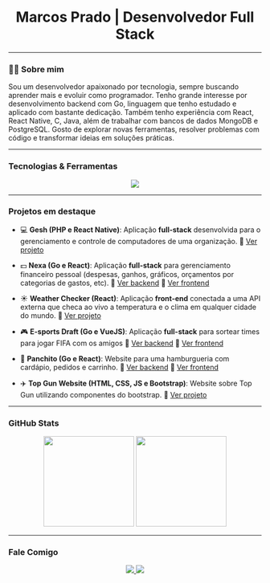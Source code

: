 <h1 align="center">Marcos Prado | Desenvolvedor Full Stack</h1>

---

### 🧑‍💻 Sobre mim

Sou um desenvolvedor apaixonado por tecnologia, sempre buscando aprender mais e evoluir como programador. Tenho grande interesse por desenvolvimento backend com Go, linguagem que tenho estudado e aplicado com bastante dedicação. Também tenho experiência com React, React Native, C, Java, além de trabalhar com bancos de dados MongoDB e PostgreSQL. Gosto de explorar novas ferramentas, resolver problemas com código e transformar ideias em soluções práticas.

---

### Tecnologias & Ferramentas

<p align="center">
  <a href="https://skillicons.dev">
    <img src="https://skillicons.dev/icons?i=go,c,java,js,nodejs,python,html,css,react,docker,linux,mongodb,postgres,git,github"/>
  </a>
</p>

---

### Projetos em destaque

- 💻 **Gesh (PHP e React Native)**: Aplicação **full-stack** desenvolvida para o gerenciamento e controle de computadores de uma organização. 
  🔗 [Ver projeto](https://github.com/marcoslprado)

- 💵 **Nexa (Go e React)**: Aplicação **full-stack** para gerenciamento financeiro pessoal (despesas, ganhos, gráficos, orçamentos por categorias de gastos, etc). 
  🔗 [Ver backend](https://github.com/Nexa-Money/nexa_backend)
  🔗 [Ver frontend](https://github.com/Nexa-Money/nexa_frontend)

- ☀️ **Weather Checker (React)**: Aplicação **front-end** conectada a uma API externa que checa ao vivo a temperatura e o clima em qualquer cidade do mundo.
  🔗 [Ver projeto](https://github.com/marcoslprado/weather-checker)

- 🎮 **E-sports Draft (Go e VueJS)**: Aplicação **full-stack** para sortear times para jogar FIFA com os amigos
  🔗 [Ver backend](https://gitlab.com/ltp2-a-luiz-eduardo/ps-backend-marcos-prado)
  🔗 [Ver frontend](https://gitlab.com/ltp2-a-luiz-eduardo/ps-frontend-marcos-prado)

- 🍔 **Panchito (Go e React)**: Website para uma hamburgueria com cardápio, pedidos e carrinho.
  🔗 [Ver backend](https://github.com/Javex-Inc/panchito-backend)
  🔗 [Ver frontend](https://github.com/Javex-Inc/panchito-frontend)

- ✈️ **Top Gun Website (HTML, CSS, JS e Bootstrap)**: Website sobre Top Gun utilizando componentes do bootstrap.
  🔗 [Ver projeto](https://github.com/marcoslprado/top-gun-website)


---

### GitHub Stats

<p align="center">
  <img height="180em" src="https://github-readme-stats.vercel.app/api?username=marcoslprado&show_icons=true&theme=dark&bg_color=000000&title_color=FFE81F&text_color=00BFFF&icon_color=FF6600&border_color=9933FF"/>
  <img height="180em" src="https://github-readme-stats.vercel.app/api/top-langs/?username=marcoslprado&layout=compact&theme=dark&bg_color=000000&title_color=FFE81F&text_color=00BFFF&icon_color=FF6600&border_color=9933FF"/>
</p>

---

### Fale Comigo

<p align="center">
  <a href="https://www.linkedin.com/in/marcos-de-lima-prado-9682532a8/" target="_blank">
    <img src="https://skillicons.dev/icons?i=linkedin" />
  </a>
  <a href="mailto:marcosdelimaprado@gmail.com">
    <img src="https://skillicons.dev/icons?i=gmail" />
  </a>
</p>
